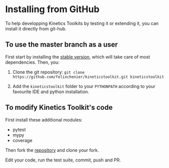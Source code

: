 # Installing from GitHub

To help developping Kinetics Toolkits by testing it or extending it, you can install it directly from git-hub.

## To use the master branch as a user

First start by installing the [stable version](ktk_installing.md), which will take care of most dependencies. Then, you:

1. Clone the git repository: `git clone https://github.com/felixchenier/kineticstoolkit.git kineticstoolkit`

2. Add the `kineticstoolkit` folder to your `PYTHONPATH` according to your favourite IDE and python installation.

## To modify Kinetics Toolkit's code

First install these additional modules:

- pytest
- mypy
- coverage

Then fork the [repository](https://github.com/felixchenier/kineticstoolkit) and clone your fork.

Edit your code, run the test suite, commit, push and PR.
